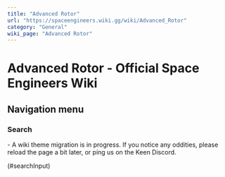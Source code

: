 ```yaml
---
title: "Advanced Rotor"
url: "https://spaceengineers.wiki.gg/wiki/Advanced_Rotor"
category: "General"
wiki_page: "Advanced Rotor"
---
```


# Advanced Rotor - Official Space Engineers Wiki

## Navigation menu

### Search

\- A wiki theme migration is in progress. If you notice any oddities, please reload the page a bit later, or ping us on the Keen Discord.

(#searchInput)
